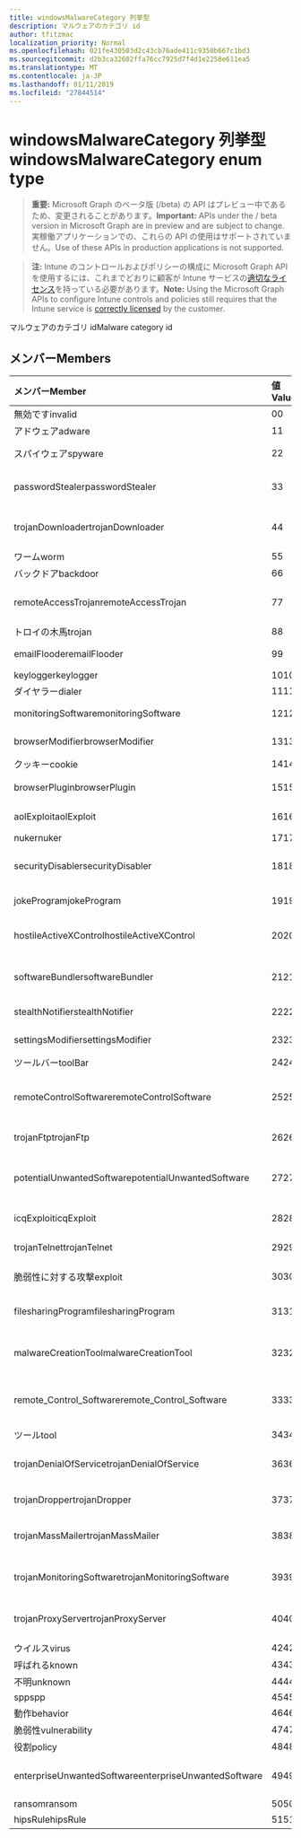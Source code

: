 ```yaml
---
title: windowsMalwareCategory 列挙型
description: マルウェアのカテゴリ id
author: tfitzmac
localization_priority: Normal
ms.openlocfilehash: 021fe430503d2c43cb76ade411c9350b667c1bd3
ms.sourcegitcommit: d2b3ca32602ffa76cc7925d7f4d1e2258e611ea5
ms.translationtype: MT
ms.contentlocale: ja-JP
ms.lasthandoff: 01/11/2019
ms.locfileid: "27844514"
---
```

# <a name="windowsmalwarecategory-enum-type"></a><span data-ttu-id="4f18c-103">windowsMalwareCategory 列挙型</span><span class="sxs-lookup"><span data-stu-id="4f18c-103">windowsMalwareCategory enum type</span></span>

> <span data-ttu-id="4f18c-104">**重要:** Microsoft Graph のベータ版 (/beta) の API はプレビュー中であるため、変更されることがあります。</span><span class="sxs-lookup"><span data-stu-id="4f18c-104">**Important:** APIs under the / beta version in Microsoft Graph are in preview and are subject to change.</span></span> <span data-ttu-id="4f18c-105">実稼働アプリケーションでの、これらの API の使用はサポートされていません。</span><span class="sxs-lookup"><span data-stu-id="4f18c-105">Use of these APIs in production applications is not supported.</span></span>

> <span data-ttu-id="4f18c-106">**注:** Intune のコントロールおよびポリシーの構成に Microsoft Graph API を使用するには、これまでどおりに顧客が Intune サービスの[適切なライセンス](https://go.microsoft.com/fwlink/?linkid=839381)を持っている必要があります。</span><span class="sxs-lookup"><span data-stu-id="4f18c-106">**Note:** Using the Microsoft Graph APIs to configure Intune controls and policies still requires that the Intune service is [correctly licensed](https://go.microsoft.com/fwlink/?linkid=839381) by the customer.</span></span>

<span data-ttu-id="4f18c-107">マルウェアのカテゴリ id</span><span class="sxs-lookup"><span data-stu-id="4f18c-107">Malware category id</span></span>
## <a name="members"></a><span data-ttu-id="4f18c-108">メンバー</span><span class="sxs-lookup"><span data-stu-id="4f18c-108">Members</span></span>
|<span data-ttu-id="4f18c-109">メンバー</span><span class="sxs-lookup"><span data-stu-id="4f18c-109">Member</span></span>|<span data-ttu-id="4f18c-110">値</span><span class="sxs-lookup"><span data-stu-id="4f18c-110">Value</span></span>|<span data-ttu-id="4f18c-111">説明</span><span class="sxs-lookup"><span data-stu-id="4f18c-111">Description</span></span>|
|:---|:---|:---|
|<span data-ttu-id="4f18c-112">無効です</span><span class="sxs-lookup"><span data-stu-id="4f18c-112">invalid</span></span>|<span data-ttu-id="4f18c-113">0</span><span class="sxs-lookup"><span data-stu-id="4f18c-113">0</span></span>|<span data-ttu-id="4f18c-114">Invalid</span><span class="sxs-lookup"><span data-stu-id="4f18c-114">Invalid</span></span>|
|<span data-ttu-id="4f18c-115">アドウェア</span><span class="sxs-lookup"><span data-stu-id="4f18c-115">adware</span></span>|<span data-ttu-id="4f18c-116">1</span><span class="sxs-lookup"><span data-stu-id="4f18c-116">1</span></span>|<span data-ttu-id="4f18c-117">アドウェア</span><span class="sxs-lookup"><span data-stu-id="4f18c-117">Adware</span></span>|
|<span data-ttu-id="4f18c-118">スパイウェア</span><span class="sxs-lookup"><span data-stu-id="4f18c-118">spyware</span></span>|<span data-ttu-id="4f18c-119">2</span><span class="sxs-lookup"><span data-stu-id="4f18c-119">2</span></span>|<span data-ttu-id="4f18c-120">スパイウェア</span><span class="sxs-lookup"><span data-stu-id="4f18c-120">Spyware</span></span>|
|<span data-ttu-id="4f18c-121">passwordStealer</span><span class="sxs-lookup"><span data-stu-id="4f18c-121">passwordStealer</span></span>|<span data-ttu-id="4f18c-122">3</span><span class="sxs-lookup"><span data-stu-id="4f18c-122">3</span></span>|<span data-ttu-id="4f18c-123">パスワード stealer</span><span class="sxs-lookup"><span data-stu-id="4f18c-123">Password stealer</span></span>|
|<span data-ttu-id="4f18c-124">trojanDownloader</span><span class="sxs-lookup"><span data-stu-id="4f18c-124">trojanDownloader</span></span>|<span data-ttu-id="4f18c-125">4</span><span class="sxs-lookup"><span data-stu-id="4f18c-125">4</span></span>|<span data-ttu-id="4f18c-126">トロイの木馬ダウンローダー</span><span class="sxs-lookup"><span data-stu-id="4f18c-126">Trojan downloader</span></span>|
|<span data-ttu-id="4f18c-127">ワーム</span><span class="sxs-lookup"><span data-stu-id="4f18c-127">worm</span></span>|<span data-ttu-id="4f18c-128">5</span><span class="sxs-lookup"><span data-stu-id="4f18c-128">5</span></span>|<span data-ttu-id="4f18c-129">ワーム</span><span class="sxs-lookup"><span data-stu-id="4f18c-129">Worm</span></span>|
|<span data-ttu-id="4f18c-130">バックドア</span><span class="sxs-lookup"><span data-stu-id="4f18c-130">backdoor</span></span>|<span data-ttu-id="4f18c-131">6</span><span class="sxs-lookup"><span data-stu-id="4f18c-131">6</span></span>|<span data-ttu-id="4f18c-132">バックドア</span><span class="sxs-lookup"><span data-stu-id="4f18c-132">Backdoor</span></span>|
|<span data-ttu-id="4f18c-133">remoteAccessTrojan</span><span class="sxs-lookup"><span data-stu-id="4f18c-133">remoteAccessTrojan</span></span>|<span data-ttu-id="4f18c-134">7</span><span class="sxs-lookup"><span data-stu-id="4f18c-134">7</span></span>|<span data-ttu-id="4f18c-135">リモート アクセス トロイの木馬</span><span class="sxs-lookup"><span data-stu-id="4f18c-135">Remote access Trojan</span></span>|
|<span data-ttu-id="4f18c-136">トロイの木馬</span><span class="sxs-lookup"><span data-stu-id="4f18c-136">trojan</span></span>|<span data-ttu-id="4f18c-137">8</span><span class="sxs-lookup"><span data-stu-id="4f18c-137">8</span></span>|<span data-ttu-id="4f18c-138">トロイの木馬</span><span class="sxs-lookup"><span data-stu-id="4f18c-138">Trojan</span></span>|
|<span data-ttu-id="4f18c-139">emailFlooder</span><span class="sxs-lookup"><span data-stu-id="4f18c-139">emailFlooder</span></span>|<span data-ttu-id="4f18c-140">9</span><span class="sxs-lookup"><span data-stu-id="4f18c-140">9</span></span>|<span data-ttu-id="4f18c-141">電子メール flooder</span><span class="sxs-lookup"><span data-stu-id="4f18c-141">Email flooder</span></span>|
|<span data-ttu-id="4f18c-142">keylogger</span><span class="sxs-lookup"><span data-stu-id="4f18c-142">keylogger</span></span>|<span data-ttu-id="4f18c-143">10</span><span class="sxs-lookup"><span data-stu-id="4f18c-143">10</span></span>|<span data-ttu-id="4f18c-144">Keylogger</span><span class="sxs-lookup"><span data-stu-id="4f18c-144">Keylogger</span></span>|
|<span data-ttu-id="4f18c-145">ダイヤラー</span><span class="sxs-lookup"><span data-stu-id="4f18c-145">dialer</span></span>|<span data-ttu-id="4f18c-146">11</span><span class="sxs-lookup"><span data-stu-id="4f18c-146">11</span></span>|<span data-ttu-id="4f18c-147">ダイヤラー</span><span class="sxs-lookup"><span data-stu-id="4f18c-147">Dialer</span></span>|
|<span data-ttu-id="4f18c-148">monitoringSoftware</span><span class="sxs-lookup"><span data-stu-id="4f18c-148">monitoringSoftware</span></span>|<span data-ttu-id="4f18c-149">12</span><span class="sxs-lookup"><span data-stu-id="4f18c-149">12</span></span>|<span data-ttu-id="4f18c-150">監視ソフトウェア</span><span class="sxs-lookup"><span data-stu-id="4f18c-150">Monitoring software</span></span>|
|<span data-ttu-id="4f18c-151">browserModifier</span><span class="sxs-lookup"><span data-stu-id="4f18c-151">browserModifier</span></span>|<span data-ttu-id="4f18c-152">13</span><span class="sxs-lookup"><span data-stu-id="4f18c-152">13</span></span>|<span data-ttu-id="4f18c-153">ブラウザー修飾子</span><span class="sxs-lookup"><span data-stu-id="4f18c-153">Browser modifier</span></span>|
|<span data-ttu-id="4f18c-154">クッキー</span><span class="sxs-lookup"><span data-stu-id="4f18c-154">cookie</span></span>|<span data-ttu-id="4f18c-155">14</span><span class="sxs-lookup"><span data-stu-id="4f18c-155">14</span></span>|<span data-ttu-id="4f18c-156">Cookie</span><span class="sxs-lookup"><span data-stu-id="4f18c-156">Cookie</span></span>|
|<span data-ttu-id="4f18c-157">browserPlugin</span><span class="sxs-lookup"><span data-stu-id="4f18c-157">browserPlugin</span></span>|<span data-ttu-id="4f18c-158">15</span><span class="sxs-lookup"><span data-stu-id="4f18c-158">15</span></span>|<span data-ttu-id="4f18c-159">ブラウザーのプラグイン</span><span class="sxs-lookup"><span data-stu-id="4f18c-159">Browser plugin</span></span>|
|<span data-ttu-id="4f18c-160">aolExploit</span><span class="sxs-lookup"><span data-stu-id="4f18c-160">aolExploit</span></span>|<span data-ttu-id="4f18c-161">16</span><span class="sxs-lookup"><span data-stu-id="4f18c-161">16</span></span>|<span data-ttu-id="4f18c-162">AOL の悪用</span><span class="sxs-lookup"><span data-stu-id="4f18c-162">AOL exploit</span></span>|
|<span data-ttu-id="4f18c-163">nuker</span><span class="sxs-lookup"><span data-stu-id="4f18c-163">nuker</span></span>|<span data-ttu-id="4f18c-164">17</span><span class="sxs-lookup"><span data-stu-id="4f18c-164">17</span></span>|<span data-ttu-id="4f18c-165">Nuker</span><span class="sxs-lookup"><span data-stu-id="4f18c-165">Nuker</span></span>|
|<span data-ttu-id="4f18c-166">securityDisabler</span><span class="sxs-lookup"><span data-stu-id="4f18c-166">securityDisabler</span></span>|<span data-ttu-id="4f18c-167">18</span><span class="sxs-lookup"><span data-stu-id="4f18c-167">18</span></span>|<span data-ttu-id="4f18c-168">Disabler のセキュリティ</span><span class="sxs-lookup"><span data-stu-id="4f18c-168">Security disabler</span></span>|
|<span data-ttu-id="4f18c-169">jokeProgram</span><span class="sxs-lookup"><span data-stu-id="4f18c-169">jokeProgram</span></span>|<span data-ttu-id="4f18c-170">19</span><span class="sxs-lookup"><span data-stu-id="4f18c-170">19</span></span>|<span data-ttu-id="4f18c-171">ジョーク プログラム</span><span class="sxs-lookup"><span data-stu-id="4f18c-171">Joke program</span></span>|
|<span data-ttu-id="4f18c-172">hostileActiveXControl</span><span class="sxs-lookup"><span data-stu-id="4f18c-172">hostileActiveXControl</span></span>|<span data-ttu-id="4f18c-173">20</span><span class="sxs-lookup"><span data-stu-id="4f18c-173">20</span></span>|<span data-ttu-id="4f18c-174">悪意のある ActiveX コントロール</span><span class="sxs-lookup"><span data-stu-id="4f18c-174">Hostile ActiveX control</span></span>|
|<span data-ttu-id="4f18c-175">softwareBundler</span><span class="sxs-lookup"><span data-stu-id="4f18c-175">softwareBundler</span></span>|<span data-ttu-id="4f18c-176">21</span><span class="sxs-lookup"><span data-stu-id="4f18c-176">21</span></span>|<span data-ttu-id="4f18c-177">Bundler のソフトウェア</span><span class="sxs-lookup"><span data-stu-id="4f18c-177">Software bundler</span></span>|
|<span data-ttu-id="4f18c-178">stealthNotifier</span><span class="sxs-lookup"><span data-stu-id="4f18c-178">stealthNotifier</span></span>|<span data-ttu-id="4f18c-179">22</span><span class="sxs-lookup"><span data-stu-id="4f18c-179">22</span></span>|<span data-ttu-id="4f18c-180">ステルス修飾子</span><span class="sxs-lookup"><span data-stu-id="4f18c-180">Stealth modifier</span></span>|
|<span data-ttu-id="4f18c-181">settingsModifier</span><span class="sxs-lookup"><span data-stu-id="4f18c-181">settingsModifier</span></span>|<span data-ttu-id="4f18c-182">23</span><span class="sxs-lookup"><span data-stu-id="4f18c-182">23</span></span>|<span data-ttu-id="4f18c-183">修飾子の設定</span><span class="sxs-lookup"><span data-stu-id="4f18c-183">Settings modifier</span></span>|
|<span data-ttu-id="4f18c-184">ツールバー</span><span class="sxs-lookup"><span data-stu-id="4f18c-184">toolBar</span></span>|<span data-ttu-id="4f18c-185">24</span><span class="sxs-lookup"><span data-stu-id="4f18c-185">24</span></span>|<span data-ttu-id="4f18c-186">ツールバー</span><span class="sxs-lookup"><span data-stu-id="4f18c-186">Toolbar</span></span>|
|<span data-ttu-id="4f18c-187">remoteControlSoftware</span><span class="sxs-lookup"><span data-stu-id="4f18c-187">remoteControlSoftware</span></span>|<span data-ttu-id="4f18c-188">25</span><span class="sxs-lookup"><span data-stu-id="4f18c-188">25</span></span>|<span data-ttu-id="4f18c-189">リモート コントロール ソフトウェア</span><span class="sxs-lookup"><span data-stu-id="4f18c-189">Remote control software</span></span>|
|<span data-ttu-id="4f18c-190">trojanFtp</span><span class="sxs-lookup"><span data-stu-id="4f18c-190">trojanFtp</span></span>|<span data-ttu-id="4f18c-191">26</span><span class="sxs-lookup"><span data-stu-id="4f18c-191">26</span></span>|<span data-ttu-id="4f18c-192">トロイの木馬の FTP</span><span class="sxs-lookup"><span data-stu-id="4f18c-192">Trojan FTP</span></span>|
|<span data-ttu-id="4f18c-193">potentialUnwantedSoftware</span><span class="sxs-lookup"><span data-stu-id="4f18c-193">potentialUnwantedSoftware</span></span>|<span data-ttu-id="4f18c-194">27</span><span class="sxs-lookup"><span data-stu-id="4f18c-194">27</span></span>|<span data-ttu-id="4f18c-195">可能性のある不要なソフトウェア</span><span class="sxs-lookup"><span data-stu-id="4f18c-195">Potential unwanted software</span></span>|
|<span data-ttu-id="4f18c-196">icqExploit</span><span class="sxs-lookup"><span data-stu-id="4f18c-196">icqExploit</span></span>|<span data-ttu-id="4f18c-197">28</span><span class="sxs-lookup"><span data-stu-id="4f18c-197">28</span></span>|<span data-ttu-id="4f18c-198">ICQ の悪用</span><span class="sxs-lookup"><span data-stu-id="4f18c-198">ICQ exploit</span></span>|
|<span data-ttu-id="4f18c-199">trojanTelnet</span><span class="sxs-lookup"><span data-stu-id="4f18c-199">trojanTelnet</span></span>|<span data-ttu-id="4f18c-200">29</span><span class="sxs-lookup"><span data-stu-id="4f18c-200">29</span></span>|<span data-ttu-id="4f18c-201">Telnet のトロイの木馬</span><span class="sxs-lookup"><span data-stu-id="4f18c-201">Trojan telnet</span></span>|
|<span data-ttu-id="4f18c-202">脆弱性に対する攻撃</span><span class="sxs-lookup"><span data-stu-id="4f18c-202">exploit</span></span>|<span data-ttu-id="4f18c-203">30</span><span class="sxs-lookup"><span data-stu-id="4f18c-203">30</span></span>|<span data-ttu-id="4f18c-204">脆弱性に対する攻撃</span><span class="sxs-lookup"><span data-stu-id="4f18c-204">Exploit</span></span>|
|<span data-ttu-id="4f18c-205">filesharingProgram</span><span class="sxs-lookup"><span data-stu-id="4f18c-205">filesharingProgram</span></span>|<span data-ttu-id="4f18c-206">31</span><span class="sxs-lookup"><span data-stu-id="4f18c-206">31</span></span>|<span data-ttu-id="4f18c-207">ファイル共有プログラム</span><span class="sxs-lookup"><span data-stu-id="4f18c-207">File sharing program</span></span>|
|<span data-ttu-id="4f18c-208">malwareCreationTool</span><span class="sxs-lookup"><span data-stu-id="4f18c-208">malwareCreationTool</span></span>|<span data-ttu-id="4f18c-209">32</span><span class="sxs-lookup"><span data-stu-id="4f18c-209">32</span></span>|<span data-ttu-id="4f18c-210">マルウェア作成ツール</span><span class="sxs-lookup"><span data-stu-id="4f18c-210">Malware creation tool</span></span>|
|<span data-ttu-id="4f18c-211">remote_Control_Software</span><span class="sxs-lookup"><span data-stu-id="4f18c-211">remote_Control_Software</span></span>|<span data-ttu-id="4f18c-212">33</span><span class="sxs-lookup"><span data-stu-id="4f18c-212">33</span></span>|<span data-ttu-id="4f18c-213">リモート コントロール ソフトウェア</span><span class="sxs-lookup"><span data-stu-id="4f18c-213">Remote control software</span></span>|
|<span data-ttu-id="4f18c-214">ツール</span><span class="sxs-lookup"><span data-stu-id="4f18c-214">tool</span></span>|<span data-ttu-id="4f18c-215">34</span><span class="sxs-lookup"><span data-stu-id="4f18c-215">34</span></span>|<span data-ttu-id="4f18c-216">ツール</span><span class="sxs-lookup"><span data-stu-id="4f18c-216">Tool</span></span>|
|<span data-ttu-id="4f18c-217">trojanDenialOfService</span><span class="sxs-lookup"><span data-stu-id="4f18c-217">trojanDenialOfService</span></span>|<span data-ttu-id="4f18c-218">36</span><span class="sxs-lookup"><span data-stu-id="4f18c-218">36</span></span>|<span data-ttu-id="4f18c-219">トロイの木馬サービス拒否</span><span class="sxs-lookup"><span data-stu-id="4f18c-219">Trojan denial of service</span></span>|
|<span data-ttu-id="4f18c-220">trojanDropper</span><span class="sxs-lookup"><span data-stu-id="4f18c-220">trojanDropper</span></span>|<span data-ttu-id="4f18c-221">37</span><span class="sxs-lookup"><span data-stu-id="4f18c-221">37</span></span>|<span data-ttu-id="4f18c-222">トロイの木馬のスポイト</span><span class="sxs-lookup"><span data-stu-id="4f18c-222">Trojan dropper</span></span>|
|<span data-ttu-id="4f18c-223">trojanMassMailer</span><span class="sxs-lookup"><span data-stu-id="4f18c-223">trojanMassMailer</span></span>|<span data-ttu-id="4f18c-224">38</span><span class="sxs-lookup"><span data-stu-id="4f18c-224">38</span></span>|<span data-ttu-id="4f18c-225">トロイの木馬の大量メール送信型</span><span class="sxs-lookup"><span data-stu-id="4f18c-225">Trojan mass mailer</span></span>|
|<span data-ttu-id="4f18c-226">trojanMonitoringSoftware</span><span class="sxs-lookup"><span data-stu-id="4f18c-226">trojanMonitoringSoftware</span></span>|<span data-ttu-id="4f18c-227">39</span><span class="sxs-lookup"><span data-stu-id="4f18c-227">39</span></span>|<span data-ttu-id="4f18c-228">トロイの木馬の監視ソフトウェア</span><span class="sxs-lookup"><span data-stu-id="4f18c-228">Trojan monitoring software</span></span>|
|<span data-ttu-id="4f18c-229">trojanProxyServer</span><span class="sxs-lookup"><span data-stu-id="4f18c-229">trojanProxyServer</span></span>|<span data-ttu-id="4f18c-230">40</span><span class="sxs-lookup"><span data-stu-id="4f18c-230">40</span></span>|<span data-ttu-id="4f18c-231">トロイの木馬のプロキシ サーバー</span><span class="sxs-lookup"><span data-stu-id="4f18c-231">Trojan proxy server</span></span>|
|<span data-ttu-id="4f18c-232">ウイルス</span><span class="sxs-lookup"><span data-stu-id="4f18c-232">virus</span></span>|<span data-ttu-id="4f18c-233">42</span><span class="sxs-lookup"><span data-stu-id="4f18c-233">42</span></span>|<span data-ttu-id="4f18c-234">ウイルス</span><span class="sxs-lookup"><span data-stu-id="4f18c-234">Virus</span></span>|
|<span data-ttu-id="4f18c-235">呼ばれる</span><span class="sxs-lookup"><span data-stu-id="4f18c-235">known</span></span>|<span data-ttu-id="4f18c-236">43</span><span class="sxs-lookup"><span data-stu-id="4f18c-236">43</span></span>|<span data-ttu-id="4f18c-237">呼ばれる</span><span class="sxs-lookup"><span data-stu-id="4f18c-237">Known</span></span>|
|<span data-ttu-id="4f18c-238">不明</span><span class="sxs-lookup"><span data-stu-id="4f18c-238">unknown</span></span>|<span data-ttu-id="4f18c-239">44</span><span class="sxs-lookup"><span data-stu-id="4f18c-239">44</span></span>|<span data-ttu-id="4f18c-240">不明</span><span class="sxs-lookup"><span data-stu-id="4f18c-240">Unknown</span></span>|
|<span data-ttu-id="4f18c-241">spp</span><span class="sxs-lookup"><span data-stu-id="4f18c-241">spp</span></span>|<span data-ttu-id="4f18c-242">45</span><span class="sxs-lookup"><span data-stu-id="4f18c-242">45</span></span>|<span data-ttu-id="4f18c-243">SPP</span><span class="sxs-lookup"><span data-stu-id="4f18c-243">SPP</span></span>|
|<span data-ttu-id="4f18c-244">動作</span><span class="sxs-lookup"><span data-stu-id="4f18c-244">behavior</span></span>|<span data-ttu-id="4f18c-245">46</span><span class="sxs-lookup"><span data-stu-id="4f18c-245">46</span></span>|<span data-ttu-id="4f18c-246">動作</span><span class="sxs-lookup"><span data-stu-id="4f18c-246">Behavior</span></span>|
|<span data-ttu-id="4f18c-247">脆弱性</span><span class="sxs-lookup"><span data-stu-id="4f18c-247">vulnerability</span></span>|<span data-ttu-id="4f18c-248">47</span><span class="sxs-lookup"><span data-stu-id="4f18c-248">47</span></span>|<span data-ttu-id="4f18c-249">脆弱性</span><span class="sxs-lookup"><span data-stu-id="4f18c-249">Vulnerability</span></span>|
|<span data-ttu-id="4f18c-250">役割</span><span class="sxs-lookup"><span data-stu-id="4f18c-250">policy</span></span>|<span data-ttu-id="4f18c-251">48</span><span class="sxs-lookup"><span data-stu-id="4f18c-251">48</span></span>|<span data-ttu-id="4f18c-252">ポリシー</span><span class="sxs-lookup"><span data-stu-id="4f18c-252">Policy</span></span>|
|<span data-ttu-id="4f18c-253">enterpriseUnwantedSoftware</span><span class="sxs-lookup"><span data-stu-id="4f18c-253">enterpriseUnwantedSoftware</span></span>|<span data-ttu-id="4f18c-254">49</span><span class="sxs-lookup"><span data-stu-id="4f18c-254">49</span></span>|<span data-ttu-id="4f18c-255">迷惑ソフトウェア企業</span><span class="sxs-lookup"><span data-stu-id="4f18c-255">Enterprise Unwanted Software</span></span>|
|<span data-ttu-id="4f18c-256">ransom</span><span class="sxs-lookup"><span data-stu-id="4f18c-256">ransom</span></span>|<span data-ttu-id="4f18c-257">50</span><span class="sxs-lookup"><span data-stu-id="4f18c-257">50</span></span>|<span data-ttu-id="4f18c-258">Ransom</span><span class="sxs-lookup"><span data-stu-id="4f18c-258">Ransom</span></span>|
|<span data-ttu-id="4f18c-259">hipsRule</span><span class="sxs-lookup"><span data-stu-id="4f18c-259">hipsRule</span></span>|<span data-ttu-id="4f18c-260">51</span><span class="sxs-lookup"><span data-stu-id="4f18c-260">51</span></span>|<span data-ttu-id="4f18c-261">腰ルール</span><span class="sxs-lookup"><span data-stu-id="4f18c-261">HIPS Rule</span></span>|





